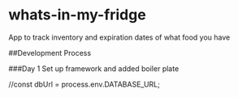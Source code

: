 # whats-in-my-fridge
App to track inventory and expiration dates of what food you have




##Development Process

###Day 1
Set up framework and added boiler plate

//const dbUrl = process.env.DATABASE_URL;
